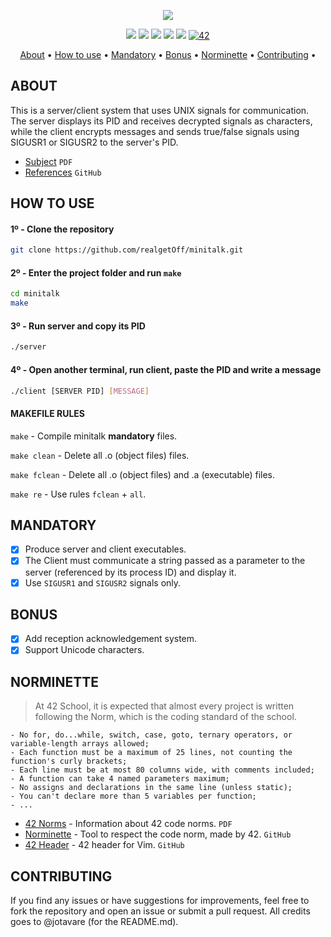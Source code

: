 <p align="center">
  <img src="https://github.com/realgetOff/main/blob/main/Header/minitalk.png">
</p>

<p align="center">
	<img src="https://img.shields.io/badge/status-finished-cyan"/>
	<img src="https://img.shields.io/badge/evaluated-10%20%2F%2001%20%2F%202025-cyan"/>
	<img src="https://img.shields.io/badge/score-125%2F100-cyan"/>
	<img src="https://img.shields.io/badge/language-C_92.7%25-cyan"/>
	<img src="https://img.shields.io/badge/last_commit-january-cyan"/>
	<a href='https://profile.intra.42.fr/users/mforest-' target="_blank"><img alt='42' src='https://img.shields.io/badge/Intra-100000?style=flat-round&logo=42&logoColor=white&labelColor=000000&color=000000'/></a>
</p>

<p align="center">
	<a href="#about">About</a> •
	<a href="#how-to-use">How to use</a> •
	<a href="#mandatory">Mandatory</a> •
	<a href="#bonus">Bonus</a> •
	<a href="#norminette">Norminette</a> •
	<a href="#contributing">Contributing</a> •
</p>

## ABOUT
This is a server/client system that uses UNIX signals for communication. The server displays its PID and receives decrypted signals as characters, while the client encrypts messages and sends true/false signals using SIGUSR1 or SIGUSR2 to the server's PID.

- [Subject](https://github.com/jotavare/minitalk/blob/master/subject/en_subject_minitalk.pdf) `PDF`
- [References](https://github.com/realgetOff/minitalk) `GitHub`

## HOW TO USE
#### 1º - Clone the repository
```bash
git clone https://github.com/realgetOff/minitalk.git
```

#### 2º - Enter the project folder and run `make`
```bash
cd minitalk
make
```

#### 3º - Run server and copy its PID
```bash
./server
```

#### 4º - Open another terminal, run client, paste the PID and write a message
```bash
./client [SERVER PID] [MESSAGE]
```

#### MAKEFILE RULES

`make` - Compile minitalk **mandatory** files.

`make clean` - Delete all .o (object files) files.

`make fclean` - Delete all .o (object files) and .a (executable) files.

`make re` - Use rules `fclean` + `all`.

## MANDATORY
- [x] Produce server and client executables.
- [x] The Client must communicate a string passed as a parameter to the server (referenced by its process ID) and display it.
- [x] Use `SIGUSR1` and `SIGUSR2` signals only.

## BONUS
- [x] Add reception acknowledgement system.
- [x] Support Unicode characters.

## NORMINETTE
> At 42 School, it is expected that almost every project is written following the Norm, which is the coding standard of the school.

```
- No for, do...while, switch, case, goto, ternary operators, or variable-length arrays allowed;
- Each function must be a maximum of 25 lines, not counting the function's curly brackets;
- Each line must be at most 80 columns wide, with comments included;
- A function can take 4 named parameters maximum;
- No assigns and declarations in the same line (unless static);
- You can't declare more than 5 variables per function;
- ...
```

* [42 Norms](https://github.com/42School/norminette/blob/master/pdf/en.norm.pdf) - Information about 42 code norms. `PDF`
* [Norminette](https://github.com/42School/norminette) - Tool to respect the code norm, made by 42. `GitHub`
* [42 Header](https://github.com/42Paris/42header) - 42 header for Vim. `GitHub`

## CONTRIBUTING

If you find any issues or have suggestions for improvements, feel free to fork the repository and open an issue or submit a pull request.
All credits goes to @jotavare (for the README.md).
